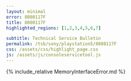 ```yaml
---
layout: minimal
error: 8080117F
title: 8080117F
highlighted_regions: [1,2,3,4,5,6,7]

subtitle: Technical Service Bulletin
permalink: /tsb/sony/playstation5/8080117F
css: /assets/css/highlight_page.css
js: /assets/js/consoleservicetool.js
---
```


{% include_relative MemoryInterfaceError.md %}
